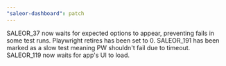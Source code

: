 ```yaml
---
"saleor-dashboard": patch
---
```


SALEOR_37 now waits for expected options to appear, preventing fails in some test runs. Playwright retires has been set to 0. SALEOR_191 has been marked as a slow test meaning PW shouldn't fail due to timeout. SALEOR_119 now waits for app's UI to load. 
